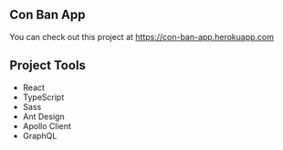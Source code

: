 ## Con Ban App 

You can check out this project at https://con-ban-app.herokuapp.com

## Project Tools

* React
* TypeScript
* Sass
* Ant Design
* Apollo Client
* GraphQL

